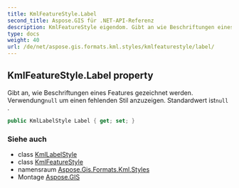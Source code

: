 ```yaml
---
title: KmlFeatureStyle.Label
second_title: Aspose.GIS für .NET-API-Referenz
description: KmlFeatureStyle eigendom. Gibt an wie Beschriftungen eines Features gezeichnet werden. Verwendungnull um einen fehlenden Stil anzuzeigen. Standardwert istnull .
type: docs
weight: 40
url: /de/net/aspose.gis.formats.kml.styles/kmlfeaturestyle/label/
---
```

## KmlFeatureStyle.Label property

Gibt an, wie Beschriftungen eines Features gezeichnet werden. Verwendung`null` um einen fehlenden Stil anzuzeigen. Standardwert ist`null` .

```csharp
public KmlLabelStyle Label { get; set; }
```

### Siehe auch

* class [KmlLabelStyle](../../kmllabelstyle/)
* class [KmlFeatureStyle](../)
* namensraum [Aspose.Gis.Formats.Kml.Styles](../../kmlfeaturestyle/)
* Montage [Aspose.GIS](../../../)


